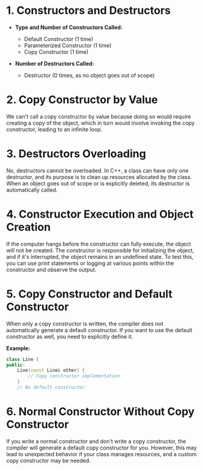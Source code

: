 # 1. Constructors and Destructors

- **Type and Number of Constructors Called:**

  - Default Constructor (1 time)
  - Parameterized Constructor (1 time)
  - Copy Constructor (1 time)

- **Number of Destructors Called:**
  - Destructor (0 times, as no object goes out of scope)

# 2. Copy Constructor by Value

We can't call a copy constructor by value because doing so would require creating a copy of the object, which in turn would involve invoking the copy constructor, leading to an infinite loop.

# 3. Destructors Overloading

No, destructors cannot be overloaded. In C++, a class can have only one destructor, and its purpose is to clean up resources allocated by the class. When an object goes out of scope or is explicitly deleted, its destructor is automatically called.

# 4. Constructor Execution and Object Creation

If the computer hangs before the constructor can fully execute, the object will not be created. The constructor is responsible for initializing the object, and if it's interrupted, the object remains in an undefined state. To test this, you can use print statements or logging at various points within the constructor and observe the output.

# 5. Copy Constructor and Default Constructor

When only a copy constructor is written, the compiler does not automatically generate a default constructor. If you want to use the default constructor as well, you need to explicitly define it.

**Example:**

```cpp
class Line {
public:
    Line(const Line& other) {
        // Copy constructor implementation
    }
    // No default constructor
```

# 6. Normal Constructor Without Copy Constructor

If you write a normal constructor and don't write a copy constructor, the compiler will generate a default copy constructor for you. However, this may lead to unexpected behavior if your class manages resources, and a custom copy constructor may be needed.
